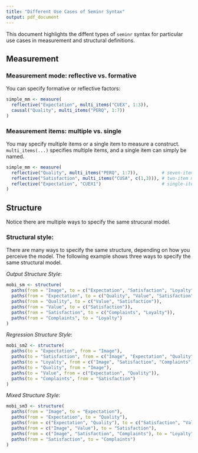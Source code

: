 ```yaml
---
title: "Different Use Cases of Seminr Syntax"
output: pdf_document
---
```


This document highlights the diffent types of `seminr` syntax for particular use cases in measurement and structural definitions.

## Measurement

### Measurement mode: reflective vs. formative

You can specify formative or reflective factors:
``` r
simple_mm <- measure(
  reflective("Expectation", multi_items("CUEX", 1:3)),
  causal("Quality", multi_items("PERQ", 1:7))
)
```

### Measurement items: multiple vs. single

You may specify multiple items or a single item to measure a construct. `multi_items(...)` specifies multiple items, and a single item can simply be named.

``` r
simple_mm <- measure(
  reflective("Quality", multi_items("PERQ", 1:7)),         # seven-item measure
  reflective("Satisfaction", multi_items("CUSA", c(1,3))), # two-item measure
  reflective("Expectation", "CUEX1")                       # single-item measure
)
```

## Structure

Notice there are multiple ways to specify the same strucural model.

### Structural style:

There are many ways to specify the same structure, depending on how you perceive the model. The following example shows three ways to specify the same structural model.

*Output Structure Style*:
``` r
mobi_sm <- structure(
  paths(from = "Image", to = c("Expectation", "Satisfaction", "Loyalty")),
  paths(from = "Expectation", to = c("Quality", "Value", "Satisfaction")),
  paths(from = "Quality", to = c("Value", "Satisfaction")),
  paths(from = "Value", to = c("Satisfaction")),
  paths(from = "Satisfaction", to = c("Complaints", "Loyalty")),
  paths(from = "Complaints", to = "Loyalty")
)
```

*Regression Structure Style*:
``` r
mobi_sm2 <- structure(
  paths(to = "Expectation", from = "Image"),
  paths(to = "Satisfaction", from = c("Image", "Expectation", "Quality", "Value")),
  paths(to = "Loyalty", from = c("Image", "Satisfaction", "Complaints")),
  paths(to = "Quality", from = "Image"),
  paths(to = "Value", from = c("Expectation", "Quality")),
  paths(to = "Complaints", from = "Satisfaction")
)
```

*Mixed Structure Style*:
``` r
mobi_sm3 <- structure(
  paths(from = "Image", to = "Expectation"),
  paths(from = "Expectation", to = "Quality"),
  paths(from = c("Expectation", "Quality"), to = c("Satisfaction", "Value")),
  paths(from = c("Image", "Value"), to = "Satisfaction"),
  paths(from = c("Image", "Satisfaction", "Complaints"), to = "Loyalty"),
  paths(from = "Satisfaction", to = "Complaints")
)
```

